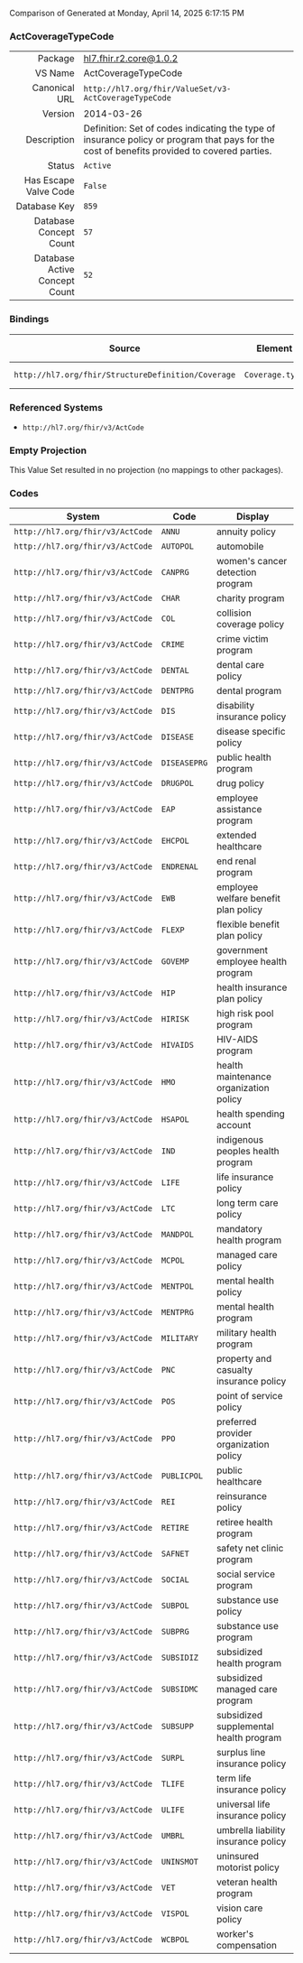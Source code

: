 Comparison of 
Generated at Monday, April 14, 2025 6:17:15 PM

### ActCoverageTypeCode

|      |     |
| ---: | --- |
| Package | hl7.fhir.r2.core@1.0.2 |
| VS Name | ActCoverageTypeCode |
| Canonical URL | `http://hl7.org/fhir/ValueSet/v3-ActCoverageTypeCode` |
| Version | 2014-03-26 |
| Description | Definition: Set of codes indicating the type of insurance policy or program that pays for the cost of benefits provided to covered parties. |
| Status | `Active` |
| Has Escape Valve Code | `False` |
| Database Key | `859` |
| Database Concept Count | `57` |
| Database Active Concept Count | `52` |
### Bindings

| Source | Element | Binding | Strength | Element Short |
| ------ | ------- | ------- | -------- | ------------- |
| `http://hl7.org/fhir/StructureDefinition/Coverage` | `Coverage.type` | `http://hl7.org/fhir/ValueSet/v3-ActCoverageTypeCode` | `Example` | Type of coverage |

### Referenced Systems

* `http://hl7.org/fhir/v3/ActCode`
### Empty Projection

This Value Set resulted in no projection (no mappings to other packages).

### Codes

| System | Code | Display |
| ------ | ---- | ------- |
| `http://hl7.org/fhir/v3/ActCode` | `ANNU` | annuity policy |
| `http://hl7.org/fhir/v3/ActCode` | `AUTOPOL` | automobile |
| `http://hl7.org/fhir/v3/ActCode` | `CANPRG` | women's cancer detection program |
| `http://hl7.org/fhir/v3/ActCode` | `CHAR` | charity program |
| `http://hl7.org/fhir/v3/ActCode` | `COL` | collision coverage policy |
| `http://hl7.org/fhir/v3/ActCode` | `CRIME` | crime victim program |
| `http://hl7.org/fhir/v3/ActCode` | `DENTAL` | dental care policy |
| `http://hl7.org/fhir/v3/ActCode` | `DENTPRG` | dental program |
| `http://hl7.org/fhir/v3/ActCode` | `DIS` | disability insurance policy |
| `http://hl7.org/fhir/v3/ActCode` | `DISEASE` | disease specific policy |
| `http://hl7.org/fhir/v3/ActCode` | `DISEASEPRG` | public health program |
| `http://hl7.org/fhir/v3/ActCode` | `DRUGPOL` | drug policy |
| `http://hl7.org/fhir/v3/ActCode` | `EAP` | employee assistance program |
| `http://hl7.org/fhir/v3/ActCode` | `EHCPOL` | extended healthcare |
| `http://hl7.org/fhir/v3/ActCode` | `ENDRENAL` | end renal program |
| `http://hl7.org/fhir/v3/ActCode` | `EWB` | employee welfare benefit plan policy |
| `http://hl7.org/fhir/v3/ActCode` | `FLEXP` | flexible benefit plan policy |
| `http://hl7.org/fhir/v3/ActCode` | `GOVEMP` | government employee health program |
| `http://hl7.org/fhir/v3/ActCode` | `HIP` | health insurance plan policy |
| `http://hl7.org/fhir/v3/ActCode` | `HIRISK` | high risk pool program |
| `http://hl7.org/fhir/v3/ActCode` | `HIVAIDS` | HIV-AIDS program |
| `http://hl7.org/fhir/v3/ActCode` | `HMO` | health maintenance organization policy |
| `http://hl7.org/fhir/v3/ActCode` | `HSAPOL` | health spending account |
| `http://hl7.org/fhir/v3/ActCode` | `IND` | indigenous peoples health program |
| `http://hl7.org/fhir/v3/ActCode` | `LIFE` | life insurance policy |
| `http://hl7.org/fhir/v3/ActCode` | `LTC` | long term care policy |
| `http://hl7.org/fhir/v3/ActCode` | `MANDPOL` | mandatory health program |
| `http://hl7.org/fhir/v3/ActCode` | `MCPOL` | managed care policy |
| `http://hl7.org/fhir/v3/ActCode` | `MENTPOL` | mental health policy |
| `http://hl7.org/fhir/v3/ActCode` | `MENTPRG` | mental health program |
| `http://hl7.org/fhir/v3/ActCode` | `MILITARY` | military health program |
| `http://hl7.org/fhir/v3/ActCode` | `PNC` | property and casualty insurance policy |
| `http://hl7.org/fhir/v3/ActCode` | `POS` | point of service policy |
| `http://hl7.org/fhir/v3/ActCode` | `PPO` | preferred provider organization policy |
| `http://hl7.org/fhir/v3/ActCode` | `PUBLICPOL` | public healthcare |
| `http://hl7.org/fhir/v3/ActCode` | `REI` | reinsurance policy |
| `http://hl7.org/fhir/v3/ActCode` | `RETIRE` | retiree health program |
| `http://hl7.org/fhir/v3/ActCode` | `SAFNET` | safety net clinic program |
| `http://hl7.org/fhir/v3/ActCode` | `SOCIAL` | social service program |
| `http://hl7.org/fhir/v3/ActCode` | `SUBPOL` | substance use policy |
| `http://hl7.org/fhir/v3/ActCode` | `SUBPRG` | substance use program |
| `http://hl7.org/fhir/v3/ActCode` | `SUBSIDIZ` | subsidized health program |
| `http://hl7.org/fhir/v3/ActCode` | `SUBSIDMC` | subsidized managed care program |
| `http://hl7.org/fhir/v3/ActCode` | `SUBSUPP` | subsidized supplemental health program |
| `http://hl7.org/fhir/v3/ActCode` | `SURPL` | surplus line insurance policy |
| `http://hl7.org/fhir/v3/ActCode` | `TLIFE` | term life insurance policy |
| `http://hl7.org/fhir/v3/ActCode` | `ULIFE` | universal life insurance policy |
| `http://hl7.org/fhir/v3/ActCode` | `UMBRL` | umbrella liability insurance policy |
| `http://hl7.org/fhir/v3/ActCode` | `UNINSMOT` | uninsured motorist policy |
| `http://hl7.org/fhir/v3/ActCode` | `VET` | veteran health program |
| `http://hl7.org/fhir/v3/ActCode` | `VISPOL` | vision care policy |
| `http://hl7.org/fhir/v3/ActCode` | `WCBPOL` | worker's compensation |
